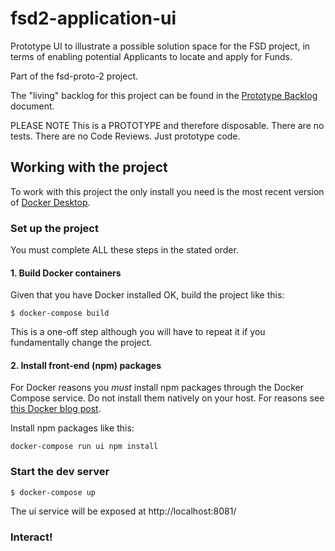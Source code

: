 # fsd2-application-ui

Prototype UI to illustrate a possible solution space for the FSD project, in terms of enabling
potential Applicants to locate and apply for Funds.

Part of the fsd-proto-2 project.

The "living" backlog for this project can be found in the
[Prototype Backlog](docs/prototype-backlog.md) document.

PLEASE NOTE This is a PROTOTYPE and therefore disposable. There are no tests. There are no
Code Reviews. Just prototype code.

## Working with the project

To work with this project the only install you need is the most recent
version of [Docker Desktop](https://www.docker.com/products/docker-desktop).

### Set up the project

You must complete ALL these steps in the stated order.

#### 1. Build Docker containers

Given that you have Docker installed OK, build the project like this:
```shell script
$ docker-compose build
```

This is a one-off step although you will have to repeat it if you fundamentally
change the project.

#### 2. Install front-end (npm) packages

For Docker reasons you _must_ install npm packages through the Docker Compose service. Do not install them
natively on your host. For reasons see [this Docker blog post](https://www.docker.com/blog/keep-nodejs-rockin-in-docker/).

Install npm packages like this:
```shell script
docker-compose run ui npm install
```

### Start the dev server

```shell script
$ docker-compose up
```

The ui service will be exposed at http://localhost:8081/

### Interact!

